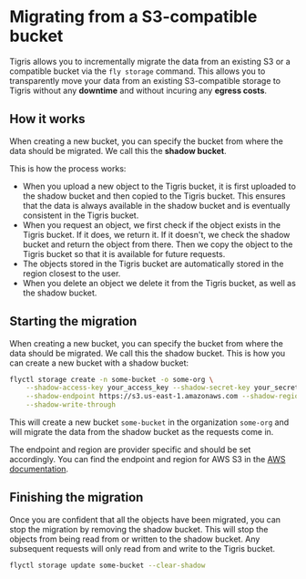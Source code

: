 # Migrating from a S3-compatible bucket

Tigris allows you to incrementally migrate the data from an existing S3 or a
compatible bucket via the `fly storage` command. This allows you to
transparently move your data from an existing S3-compatible storage to Tigris
without any **downtime** and without incuring any **egress costs**.

## How it works

When creating a new bucket, you can specify the bucket from where the data
should be migrated. We call this the **shadow bucket**.

This is how the process works:

- When you upload a new object to the Tigris bucket, it is first uploaded to the
  shadow bucket and then copied to the Tigris bucket. This ensures that the data
  is always available in the shadow bucket and is eventually consistent in the
  Tigris bucket.
- When you request an object, we first check if the object exists in the Tigris
  bucket. If it does, we return it. If it doesn't, we check the shadow bucket
  and return the object from there. Then we copy the object to the Tigris bucket
  so that it is available for future requests.
- The objects stored in the Tigris bucket are automatically stored in the region
  closest to the user.
- When you delete an object we delete it from the Tigris bucket, as well as the
  shadow bucket.

## Starting the migration

When creating a new bucket, you can specify the bucket from where the data
should be migrated. We call this the shadow bucket. This is how you can create a
new bucket with a shadow bucket:

```bash
flyctl storage create -n some-bucket -o some-org \
    --shadow-access-key your_access_key --shadow-secret-key your_secret_key \
    --shadow-endpoint https://s3.us-east-1.amazonaws.com --shadow-region us-east-1 \
    --shadow-write-through
```

This will create a new bucket `some-bucket` in the organization `some-org` and
will migrate the data from the shadow bucket as the requests come in.

The endpoint and region are provider specific and should be set accordingly. You
can find the endpoint and region for AWS S3 in the
[AWS documentation](https://docs.aws.amazon.com/general/latest/gr/s3.html).

## Finishing the migration

Once you are confident that all the objects have been migrated, you can stop the
migration by removing the shadow bucket. This will stop the objects from being
read from or written to the shadow bucket. Any subsequent requests will only
read from and write to the Tigris bucket.

```bash
flyctl storage update some-bucket --clear-shadow
```
